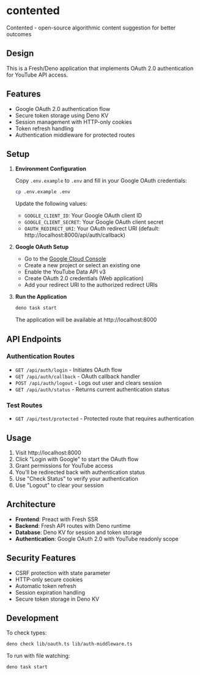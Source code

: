 # contented

Contented - open-source algorithmic content suggestion for better outcomes 

## Design

This is a Fresh/Deno application that implements OAuth 2.0 authentication for
YouTube API access.

## Features

- Google OAuth 2.0 authentication flow
- Secure token storage using Deno KV
- Session management with HTTP-only cookies
- Token refresh handling
- Authentication middleware for protected routes

## Setup

1. **Environment Configuration**

   Copy `.env.example` to `.env` and fill in your Google OAuth credentials:

   ```bash
   cp .env.example .env
   ```

   Update the following values:
   - `GOOGLE_CLIENT_ID`: Your Google OAuth client ID
   - `GOOGLE_CLIENT_SECRET`: Your Google OAuth client secret
   - `OAUTH_REDIRECT_URI`: Your OAuth redirect URI (default:
     http://localhost:8000/api/auth/callback)

2. **Google OAuth Setup**

   - Go to the [Google Cloud Console](https://console.cloud.google.com/)
   - Create a new project or select an existing one
   - Enable the YouTube Data API v3
   - Create OAuth 2.0 credentials (Web application)
   - Add your redirect URI to the authorized redirect URIs

3. **Run the Application**

   ```bash
   deno task start
   ```

   The application will be available at http://localhost:8000

## API Endpoints

### Authentication Routes

- `GET /api/auth/login` - Initiates OAuth flow
- `GET /api/auth/callback` - OAuth callback handler
- `POST /api/auth/logout` - Logs out user and clears session
- `GET /api/auth/status` - Returns current authentication status

### Test Routes

- `GET /api/test/protected` - Protected route that requires authentication

## Usage

1. Visit http://localhost:8000
2. Click "Login with Google" to start the OAuth flow
3. Grant permissions for YouTube access
4. You'll be redirected back with authentication status
5. Use "Check Status" to verify your authentication
6. Use "Logout" to clear your session

## Architecture

- **Frontend**: Preact with Fresh SSR
- **Backend**: Fresh API routes with Deno runtime
- **Database**: Deno KV for session and token storage
- **Authentication**: Google OAuth 2.0 with YouTube readonly scope

## Security Features

- CSRF protection with state parameter
- HTTP-only secure cookies
- Automatic token refresh
- Session expiration handling
- Secure token storage in Deno KV

## Development

To check types:

```bash
deno check lib/oauth.ts lib/auth-middleware.ts
```

To run with file watching:

```bash
deno task start
```
